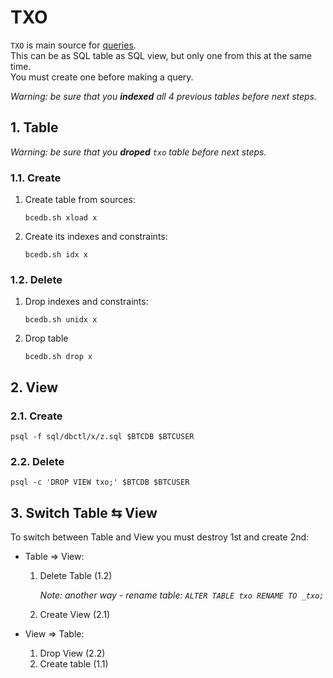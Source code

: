 # TXO

`TXO` is main source for [queries](BCERQ.md).  
This can be as SQL table as SQL view, but only one from this at the same time.  
You must create one before making a query.

_Warning: be sure that you **indexed** all 4 previous tables before next steps._

## 1. Table

_Warning: be sure that you **droped** `txo` table before next steps._

### 1.1. Create

1. Create table from sources:
  
	`bcedb.sh xload x`

1. Create its indexes and constraints:

	`bcedb.sh idx x`  

### 1.2. Delete

1. Drop indexes and constraints:

	`bcedb.sh unidx x`

1. Drop table

	`bcedb.sh drop x`

## 2. View

### 2.1. Create

`psql -f sql/dbctl/x/z.sql $BTCDB $BTCUSER`

### 2.2. Delete

`psql -c 'DROP VIEW txo;' $BTCDB $BTCUSER`

## 3. Switch Table &lrarr; View

To switch between Table and View you must destroy 1st and create 2nd:

- Table &rArr; View:
	1. Delete Table (1.2)

		_Note: another way - rename table: `ALTER TABLE txo RENAME TO _txo;`_

	1. Create View (2.1)

- View &rArr; Table:
	1. Drop View (2.2)
	1. Create table (1.1)
